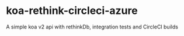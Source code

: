 # koa-rethink-circleci-azure
A simple koa v2 api with rethinkDb, integration tests and CircleCI builds

